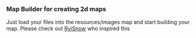 ### Map Builder for creating 2d maps ###

Just load your files into the resources/images map and start building your map.
Please check out <a href="https://www.youtube.com/@RyiSnow">RyiSnow</a> who inspired this
